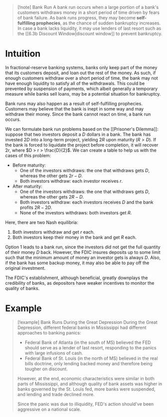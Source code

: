 >[!note] Bank Run
>A bank run occurs when a large portion of a bank's customers withdraws money in a short period of time driven by fears of bank failure. As bank runs progress, they may become **self-fulfilling prophecies**, as the chance of sudden bankruptcy increases. In case a bank lacks liquidity, it may use lenders of last resort such as the [[6.3b Discount Window|discount window]] to prevent bankruptcy.

# Intuition
In fractional-reserve banking systems, banks only keep part of the money that its customers deposit, and loan out the rest of the money. As such, if enough customers withdraw over a short period of time, the bank may not have enough liquidity to satisfy all of the withdrawals. This could be prevented by suspension of payments, which albeit generally a temporary measure while banks sell loans, may be a potential situation for bankruptcy.

Bank runs may also happen as a result of self-fulfilling prophecies. Customers may believe that the bank is inept in some way and may withdraw their money. Since the bank cannot react on time, a bank run occurs.

We can formulate bank run problems based on the [[Prisoner's Dilemma]]: suppose that two investors deposit a $D$ dollars in a bank. The bank has invested $2D$ into a long-term project, yielding $2R$ upon maturity ($R > D$). If the bank is forced to liquidate the project before completion, it will recover $2r$, where $D > r > \frac{D}{2}$. We can create a table to help us with the cases of this problem:
- Before maturity:
	- One of the investors withdraws: the one that withdraws gets $D$, whereas the other gets $2r - D$.
	- Both investors withdraw: each investor receives $r$.
- After maturity:
	- One of the investors withdraws: the one that withdraws gets $D$, whereas the other gets $2R-D$.
	- Both investors withdraw: each investors receives $D$ and the bank profits $2R-2D$.
	- None of the investors withdraws: both investors get $R$.

Here, there are two Nash equilibria:
1. Both investors withdraw and get $r$ each. 
2. Both investors keep their money in the bank and get $R$ each.

Option 1 leads to a bank run, since the investors did not get the full quantity of their money $D$ back. However, the FDIC insures deposits up to some limit such that the minimum amount of money an investor gets is always $D$. Also, if the bank has some backup money, it may also be able to pay off the original investment.

The FDIC's establishment, although beneficial, greatly downplays the credibility of banks, as depositors have weaker incentives to monitor the quality of banks.

# Example
>[!example] Bank Runs During the Great Depression
>During the Great Depression, different federal banks in Mississippi had different approaches to banking panics:
>- Federal Bank of Atlanta (in the south of MS) believed the FED should serve as a lender of last resort, responding to the panics with large infusions of cash.
>- Federal Bank of St. Louis (in the north of MS) believed in the real bills doctrine, only lending backed money and therefore being tougher on discount.
>
>However, at the end, economic characteristics were similar in both parts of Mississippi, and although quality of bank assets was higher in banks governed by the St. Louis fed, more banks were suspended, and lending and trade declined more.
>
>Since the panic was due to illiquidity, FED's action should've been aggressive on a national scale.
